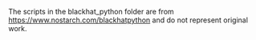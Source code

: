 The scripts in the blackhat_python folder are from https://www.nostarch.com/blackhatpython and do not represent original work. 

